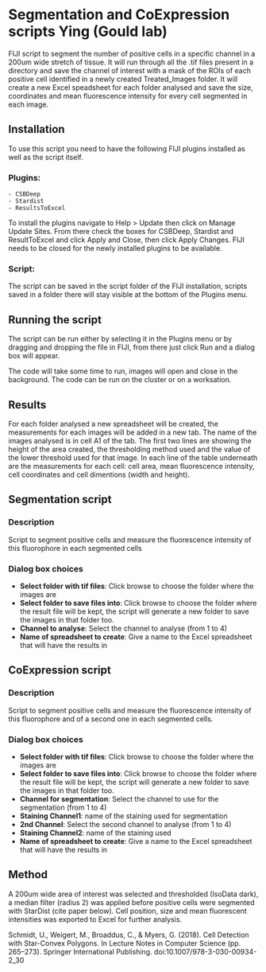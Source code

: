 # Segmentation and CoExpression scripts Ying (Gould lab)

FIJI script to segment the number of positive cells in a specific channel in a 200um wide stretch of tissue. It will run through all the .tif files present in a directory and save the channel of interest with a mask of the ROIs of each positive cell identified in a newly created Treated_Images folder. It will create a new Excel speadsheet for each folder analysed and save the size, coordinates and mean fluorescence intensity for every cell segmented in each image.


##     Installation
To use this script you need to have the following FIJI plugins installed as well as the script itself. 

### Plugins: 
    - CSBDeep
    - Stardist
    - ResultsToExcel
 To install the plugins navigate to Help > Update then click on Manage Update Sites. From there check the boxes for CSBDeep, Stardist and ResultToExcel and click Apply and Close, then click Apply Changes. FIJI needs to be closed for the newly installed plugins to be available.  
 
### Script:
The script can be saved in the script folder of the FIJI installation, scripts saved in a folder there will stay visible at the bottom of the Plugins menu.

##     Running the script
The script can be run either by selecting it in the Plugins menu or by dragging and dropping the file in FIJI, from there just click Run and a dialog box will appear.

The code will take some time to run, images will open and close in the background. The code can be run on the cluster or on a worksation.

##     Results
For each folder analysed a new spreadsheet will be created, the measurements for each images will be added in a new tab.
The name of the images analysed is in cell A1 of the tab. The first two lines are showing the height of the area created, the thresholding method used and the value of the lower threshold used for that image.
In each line of the table underneath are the measurements for each cell: cell area, mean fluorescence intensity, cell coordinates and cell dimentions (width and height).


## Segmentation script
###     Description
Script to segment positive cells and measure the fluorescence intensity of this fluorophore in each segmented cells
###     Dialog box choices
- **Select folder with tif files**: Click browse to choose the folder where the images are
- **Select folder to save files into**: Click browse to choose the folder where the result file will be kept, the script will generate a new folder to save the images in that folder too.   
- **Channel to analyse**: Select the channel to analyse (from 1 to 4)
- **Name of spreadsheet to create**: Give a name to the Excel spreadsheet that will have the results in


## CoExpression script
###      Description
Script to segment positive cells and measure the fluorescence intensity of this fluorophore and of a second one in each segmented cells.
###      Dialog box choices
- **Select folder with tif files**: Click browse to choose the folder where the images are
- **Select folder to save files into**: Click browse to choose the folder where the result file will be kept, the script will generate a new folder to save the images in that folder too.   
- **Channel for segmentation**: Select the channel to use for the segmentation (from 1 to 4)
- **Staining Channel1**: name of the staining used for segmentation
- **2nd Channel**: Select the second channel to analyse (from 1 to 4)
- **Staining Channel2**: name of the staining used
- **Name of spreadsheet to create**: Give a name to the Excel spreadsheet that will have the results in


## Method 
A 200um wide area of interest was selected and thresholded (IsoData dark), a median filter (radius 2) was applied before positive cells were segmented with StarDist (cite paper below). Cell position, size and mean fluorescent intensities was exported to Excel for further analysis.


Schmidt, U., Weigert, M., Broaddus, C., & Myers, G. (2018). Cell Detection with Star-Convex Polygons. In Lecture Notes in Computer Science (pp. 265–273). Springer International Publishing. doi:10.1007/978-3-030-00934-2_30
